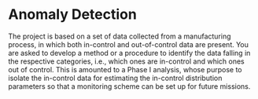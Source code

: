 # Anomaly Detection

The project is based on a set of data collected from a manufacturing process, in which both in-control and out-of-control data are present. You are asked to develop a method or a procedure to identify the data falling in the respective categories, i.e., which ones are in-control and which ones out of control. This is amounted to a Phase I analysis, whose purpose to isolate the in-control data for estimating the in-control distribution parameters so that a monitoring scheme can be set up for future missions.
